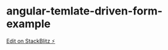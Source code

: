 # angular-temlate-driven-form-example

[Edit on StackBlitz ⚡️](https://stackblitz.com/edit/angular-ivy-52hktq)